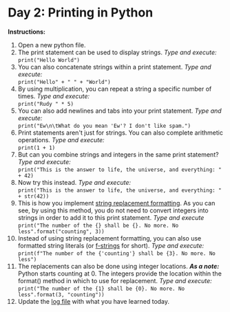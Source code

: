 # Day 2: Printing in Python
**Instructions:** 
1. Open a new python file.
2. The print statement can be used to display strings. _Type and execute:_  
   `print("Hello World")`
3. You can also concatenate strings within a print statement. _Type and execute:_  
   `print("Hello" + " " + "World")`
4. By using multiplication, you can repeat a string a specific number of times. _Type and execute:_  
   `print("Rudy " * 5)`
5. You can also add newlines and tabs into your print statement. _Type and execute:_  
   `print("Ew\n\tWhat do you mean 'Ew'? I don't like spam.")`
6. Print statements aren't just for strings. You can also complete arithmetic operations. _Type and execute:_  
   `print(1 + 1)`
7. But can you combine strings and integers in the same print statement? _Type and execute:_  
   `print("This is the answer to life, the universe, and everything: " + 42)`
8. Now try this instead. _Type and execute:_  
   `print("This is the answer to life, the universe, and everything: " + str(42))`
9. This is how you implement [string replacement formatting](https://pyformat.info/). As you can see, by using this method, you do not need to convert integers into strings in order to add it to this print statement. _Type and execute_  
   `print("The number of the {} shall be {}. No more. No less".format("counting", 3))`
10. Instead of using string replacement formatting, you can also use formatted string literals (or [f-strings](https://docs.python.org/3/refernce/lexical_analysis.html#f-strings) for short). _Type and execute:_  
   `print(f"The number of the {'counting'} shall be {3}. No more. No less")`
11. The replacements can also be done using integer locations. **_As a note:_** Python starts counting at 0. The integers provide the location within the format() method in which to use for replacement. _Type and execute:_  
   `print("The number of the {1} shall be {0}. No more. No less".format(3, "counting"))`
12. Update the [log file](../../log.md) with what you have learned today.

